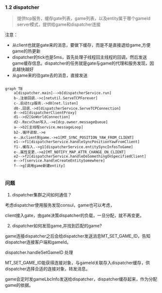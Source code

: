 ### 1.2 dispatcher
>提供tcp服务，缓存gate列表，game列表，以及entity属于哪个gameId
>server模式，提供给game和dispatcher连接


注意：

* 从client也就是gate来的消息，要做下缓存，而是不是直接退给game,方便game的热更新
* dispatcher的tick也是5ms，首先处理子线程回主线程的回调，然后发送game缓存信息。dispatcher的任务就是gate与game的代理和服务发现，因此越快越好
* 从game来的往gate去的消息，直接发送

```mermaid

graph TB
    a[dispatcher.main]-->b[dispatcherService.run]
    b-.注册回调.->c[netutil.ServeTCPForever]
    c-.启动tcp服务.->d0[net.listen]
    d0-.回调.->d[dispatcherService.ServeTCPConnection]
    d-->d1[dispatcherClientProxy]
    d1-->d2[GoWorldConnection]
    d2-.RecvChan写入.->e[dcp.owner.messageQueue]
    a-->b2[主线程service.messageLoop]
    b2-.循环读取.->e
    e-.从client到game.->e1[MT_SYNC_POSITION_YAW_FROM_CLIENT]
    e1-->f1[dispatcherService.handleSyncPositionYawFromClient]
    f1-.缓存入.->g1[dispatcherService.entitySyncInfosToGame]
    e-.属性变更.->e2[MT_NOTIFY_MAP_ATTR_CHANGE_ON_CLIENT]
    e2-->f2[dispatcherService.handleDoSomethingOnSpecifiedClient]
    e-->f[service.handleCreateEntitySomewhere]
    f-->g[调用game新建entity]


```

### 问题

1. dispatcher集群之间如何通信？

考虑dispatcher使用服务发现consul，game也可以考虑，

client接入gate，由gate决策dispatcher的负载，一旦分配，就不再变更。

2. dispatcher如何发现game,并找到匹配的game?

game连接dispatcher之后会给dispatcher发送消息MT_SET_GAME_ID，告知dispatcher连接客户端和gameId。

dispatcher.handleSetGameID 处理

MT_SET_GAME_ID能获得连接对象，与gameId关联存入dispatcher缓存，供dispatcher选择合适的连接对象，转发消息。

game会定时发gameLbcInfo发送给dispatcher，dispatcher缓存起来，作为分配game的依据。

